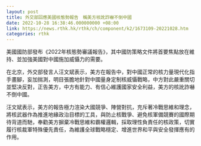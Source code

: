 ```yaml
---
layout: post
title: 外交部回應美國核態勢報告　稱美方核訛詐嚇不倒中國
date: 2022-10-28 16:38:46.000000000 +08:00
link: https://news.rthk.hk/rthk/ch/component/k2/1673109-20221028.htm
categories: rthk
---
```


美國國防部發布《2022年核態勢審議報告》，其中國防策略文件將首要焦點放在維持、並加強美國對中國施加威懾力的需要。

在北京，外交部發言人汪文斌表示，美方在報告中，對中國正常的核力量現代化指手畫腳，妄加揣測，明目張膽地針對中國量身定制核威懾戰略，中方對此嚴重關切並堅决反對，正告美方，中方有能力、有信心維護國家安全利益，美方的核訛詐嚇不倒中國。

汪文斌表示，美方的報告極力渲染大國競爭、陣營對抗，充斥著冷戰思維和理念，將核武器作為推進地緣政治目標的工具，與防止核戰爭、避免核軍備競賽的國際期待背道而馳，奉勸美方摒棄冷戰思維和霸權邏輯，採取理性負責任的核政策，切實履行核裁軍特殊優先責任，為維護全球戰略穩定、增進世界和平與安全發揮應有的作用。
